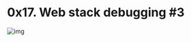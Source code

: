 # 0x17. Web stack debugging #3

![img](https://s3.amazonaws.com/intranet-projects-files/holbertonschool-sysadmin_devops/293/d42WuBh.png)